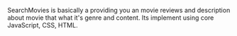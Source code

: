 SearchMovies is basically a providing you an movie reviews and description about movie that what it's genre and content. Its implement using core JavaScript, CSS, HTML. 
